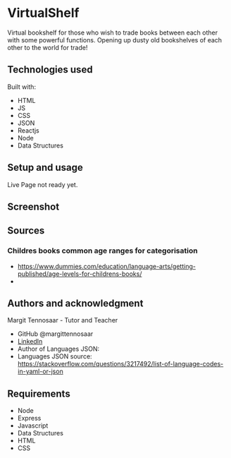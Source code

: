 # VirtualShelf

Virtual bookshelf for those who wish to trade books between each other with some powerful functions. Opening up dusty old bookshelves of each other to the world for trade!

## Technologies used

Built with: 

- HTML
- JS
- CSS
- JSON
- Reactjs 
- Node
- Data Structures

## Setup and usage

Live Page not ready yet.

## Screenshot

## Sources 

### Childres books common age ranges for categorisation
- https://www.dummies.com/education/language-arts/getting-published/age-levels-for-childrens-books/
- 

## Authors and acknowledgment

Margit Tennosaar - Tutor and Teacher
- GitHub @margittennosaar
- [LinkedIn](https://www.linkedin.com/in/margittennosaar/)
- Author of Languages JSON:
- Languages JSON source: https://stackoverflow.com/questions/3217492/list-of-language-codes-in-yaml-or-json



## Requirements

* Node
* Express
* Javascript
* Data Structures
* HTML
* CSS